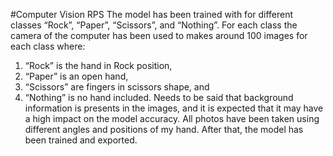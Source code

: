 #Computer Vision RPS
The model has been trained with for different classes “Rock”, “Paper”, “Scissors”, and “Nothing”. 
For each class the camera of the computer has been used to makes around 100 images for each class where:
1.	 “Rock” is the hand in Rock position, 
2.	“Paper” is an open hand, 
3.	“Scissors” are fingers in scissors shape, and 
4.	“Nothing” is no hand included.
Needs to be said that background information is presents in the images, and it is expected that it may have a high impact on the model accuracy.
All photos have been taken using different angles and positions of my hand. 
After that, the model has been trained and exported.


